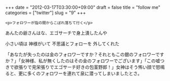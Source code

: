 +++
date = "2012-03-17T03:30:00+09:00"
draft = false
title = "follow me"
categories = ["twitter"]
slug = "9"
+++


    <p>フォロワーが指の間からこぼれ落ちて行く</p>
<p>あんたの爺さんはな、エゴサーチで身上潰したんや</p>
<p>小さい頃は 神様がいて 不思議とフォローを 外してくれた</p>
<p>「あなたが失ったのは金のフォロワーですか？それともこの銀のフォロワーですか？」「女神様、私が無くしたのはその金のフォロワーでございます」「この嘘つきで欲張りで見栄張りでエゴサーチ好きの包茎野郎！」女神はそう怖い顔で怒鳴ると、更に多くのフォロワーを連れて泉に潜ってしまいましたとさ。</p>
  
